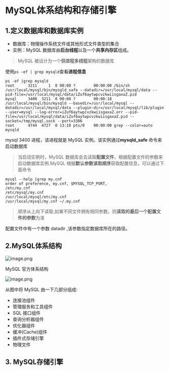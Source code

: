 # MySQL体系结构和存储引擎

## 1.定义数据库和数据库实例

- 数据库：物理操作系统文件或其他形式文件类型的集合
- 实例：MySQL 数据库由**后台线程**以及一个**共享内存区**组成。

> MySQL 被设计为一个**但进程多线程**架构的数据库

使用`ps -ef | grep mysqld`查看**进程信息**

```
ps -ef |grep mysqld
root      3211     1  0 00:08 ?        00:00:00 /bin/sh /usr/local/mysql/bin/mysqld_safe --datadir=/usr/local/mysql/data --pid-file=/usr/local/mysql/data/iZuf6aytwpcvzkwiisgaxaZ.pid
mysql     3400  3211  0 00:08 ?        00:00:18 /usr/local/mysql/bin/mysqld --basedir=/usr/local/mysql --datadir=/usr/local/mysql/data --plugin-dir=/usr/local/mysql/lib/plugin --user=mysql --log-error=iZuf6aytwpcvzkwiisgaxaZ.err --pid-file=/usr/local/mysql/data/iZuf6aytwpcvzkwiisgaxaZ.pid --socket=/tmp/mysql.sock --port=3306
root      4744  4727  0 13:10 pts/0    00:00:00 grep --color=auto mysqld
```

mysql 3400 进程，该进程就是 MySQL 实例。该实例通过**mysqld_safe** 命令来启动数据库

> 当启动实例时，MySQL 数据库会去读取**配置文件**，根据配置文件的参数来启动数据库实例.MySQL 根据**默认参数读取顺序**获取配置信息，可以通过下面命令

```shell
mysql --help |grep my.cnf
order of preference, my.cnf, $MYSQL_TCP_PORT,
/etc/my.cnf
/etc/mysql/my.cnf 
/usr/local/mysql/etc/my.cnf 
/usr/local/mysql/my.cnf ~/.my.cnf
```

>  顺序从上向下读取,如果不同文件拥有相同参数，则**读取的最后一个配置文件的参数**为准

配置文件中有一个参数 datadir ,该参数指定数据库所在的路径。



## 2.MySQL体系结构

![image.png](http://ww1.sinaimg.cn/mw690/006rAlqhly1gbcc86n0eij30hg0gojs6.jpg)



MySQL 官方体系结构

![image.png](http://ww1.sinaimg.cn/mw690/006rAlqhly1gbcgqbpg1cj31ow146e81.jpg)

从图中将 MySQL 由一下几部分组成:

- 连接池组件
- 管理服务和工具组件
- SQL 接口组件
- 查询分析器组件
- 优化器组件
- 缓冲(Cache)组件
- 插件式存储引擎
- 物理文件

## 3. MySQL存储引擎


